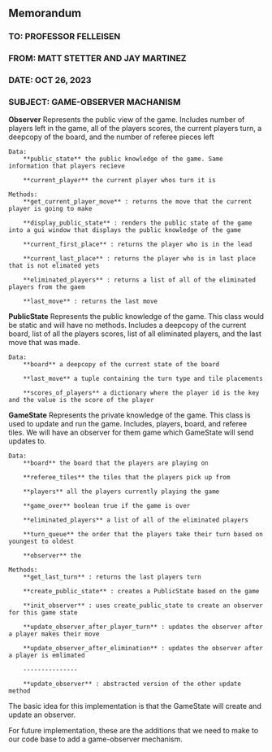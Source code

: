 ## Memorandum

### TO: PROFESSOR FELLEISEN

### FROM: MATT STETTER AND JAY MARTINEZ

### DATE: OCT 26, 2023

### SUBJECT: GAME-OBSERVER MACHANISM

**Observer** Represents the public view of the game. Includes number of players left in the game, all of the players scores, the current players turn, a deepcopy of the board, and the number of referee pieces left

    Data:
        **public_state** the public knowledge of the game. Same information that players recieve

        **current_player** the current player whos turn it is

    Methods:
        **get_current_player_move** : returns the move that the current player is going to make

        **display_public_state** : renders the public state of the game into a gui window that displays the public knowledge of the game

        **current_first_place** : returns the player who is in the lead

        **current_last_place** : returns the player who is in last place that is not elimated yets

        **eliminated_players** : returns a list of all of the eliminated players from the gaem

        **last_move** : returns the last move

**PublicState** Represents the public knowledge of the game. This class would be static and will have no methods. Includes a deepcopy of the current board, list of all the players scores, list of all eliminated players, and the last move that was made. 

    Data:
        **board** a deepcopy of the current state of the board

        **last_move** a tuple containing the turn type and tile placements

        **scores_of_players** a dictionary where the player id is the key and the value is the score of the player

**GameState** Represents the private knowledge of the game. This class is used to update and run the game. Includes, players, board, and referee tiles. We will have an observer for them game which GameState will send updates to.

    Data:
        **board** the board that the players are playing on

        **referee_tiles** the tiles that the players pick up from 

        **players** all the players currently playing the game

        **game_over** boolean true if the game is over

        **eliminated_players** a list of all of the eliminated players

        **turn_queue** the order that the players take their turn based on youngest to oldest

        **observer** the 

    Methods: 
        **get_last_turn** : returns the last players turn 

        **create_public_state** : creates a PublicState based on the game

        **init_observer** : uses create_public_state to create an observer for this game state

        **update_observer_after_player_turn** : updates the observer after a player makes their move

        **update_observer_after_elimination** : updates the observer after a player is emlimated

        ---------------

        **update_observer** : abstracted version of the other update method

The basic idea for this implementation is that the GameState will create and update an observer.

For future implementation, these are the additions that we need to make to our code base to add a game-observer mechanism. 